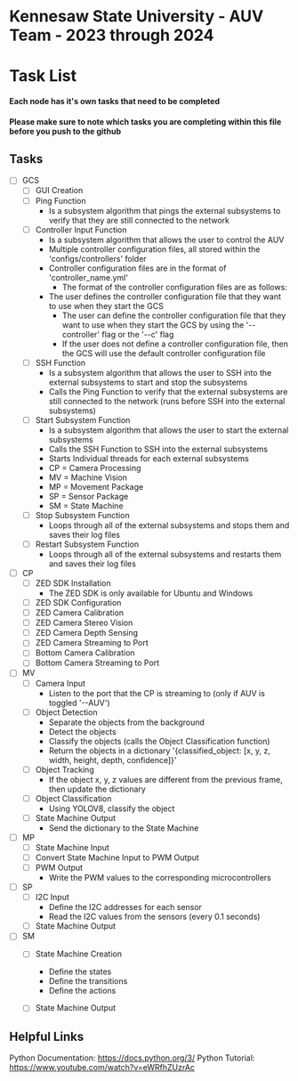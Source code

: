 # Kennesaw State University - AUV Team - 2023 through 2024 #

# Task List #
#### Each node has it's own tasks that need to be completed ####
#### Please make sure to note which tasks you are completing within this file before you push to the github ####

## Tasks ##
- [ ] GCS
    - [ ] GUI Creation
    - [ ] Ping Function
        - Is a subsystem algorithm that pings the external subsystems to verify that they are still connected to the network
    - [ ] Controller Input Function
        - Is a subsystem algorithm that allows the user to control the AUV
        - Multiple controller configuration files, all stored within the 'configs/controllers' folder
        - Controller configuration files are in the format of 'controller_name.yml'
            - The format of the controller configuration files are as follows:
        - The user defines the controller configuration file that they want to use when they start the GCS
            - The user can define the controller configuration file that they want to use when they start the GCS by using the '--controller' flag or the '--c' flag
            - If the user does not define a controller configuration file, then the GCS will use the default controller configuration file
    - [ ] SSH Function
        - Is a subsystem algorithm that allows the user to SSH into the external subsystems to start and stop the subsystems
        - Calls the Ping Function to verify that the external subsystems are still connected to the network (runs before SSH into the external subsystems)
    - [ ] Start Subsystem Function
        - Is a subsystem algorithm that allows the user to start the external subsystems
        - Calls the SSH Function to SSH into the external subsystems
        - Starts Individual threads for each external subsystems
         - CP = Camera Processing
         - MV = Machine Vision
         - MP = Movement Package
         - SP = Sensor Package
         - SM = State Machine
    - [ ] Stop Subsystem Function
        - Loops through all of the external subsystems and stops them and saves their log files
    - [ ] Restart Subsystem Function
        - Loops through all of the external subsystems and restarts them and saves their log files
- [ ] CP
    - [ ] ZED SDK Installation
        - The ZED SDK is only available for Ubuntu and Windows
    - [ ] ZED SDK Configuration
    - [ ] ZED Camera Calibration
    - [ ] ZED Camera Stereo Vision
    - [ ] ZED Camera Depth Sensing
    - [ ] ZED Camera Streaming to Port
    - [ ] Bottom Camera Calibration
    - [ ] Bottom Camera Streaming to Port
- [ ] MV
    - [ ] Camera Input
        - Listen to the port that the CP is streaming to (only if AUV is toggled '--AUV')
    - [ ] Object Detection
        - Separate the objects from the background
        - Detect the objects
        - Classify the objects (calls the Object Classification function)
        - Return the objects in a dictionary '{classified_object: [x, y, z, width, height, depth, confidence]}'
    - [ ] Object Tracking
        - If the object x, y, z values are different from the previous frame, then update the dictionary
    - [ ] Object Classification
        - Using YOLOV8, classify the object
    - [ ] State Machine Output
        - Send the dictionary to the State Machine
- [ ] MP
    - [ ] State Machine Input
    - [ ] Convert State Machine Input to PWM Output
    - [ ] PWM Output
        - Write the PWM values to the corresponding microcontrollers
- [ ] SP
    - [ ] I2C Input
        - Define the I2C addresses for each sensor
        - Read the I2C values from the sensors (every 0.1 seconds)
    - [ ] State Machine Output
- [ ] SM
    - [ ] State Machine Creation
        - Define the states
        - Define the transitions
        - Define the actions
    - [ ] State Machine Output


## Helpful Links ##
Python Documentation: https://docs.python.org/3/
Python Tutorial: https://www.youtube.com/watch?v=eWRfhZUzrAc
